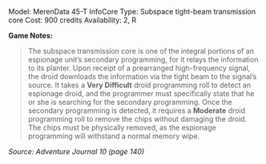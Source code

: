 Model: MerenData 45-T InfoCore
Type: Subspace tight-beam transmission core
Cost: 900 credits
Availability: 2, R

**Game Notes:** 
> The subspace transmission core is one of the integral portions of an espionage unit’s secondary programming, for it relays the information to its planter. Upon receipt of a prearranged high-frequency signal, the droid downloads the information via the tight beam to the signal’s source. It takes a **Very Difficult** droid programming roll to detect an espionage droid, and the programmer must specifically state that he or she is searching for the secondary programming. Once the secondary programming is detected, it requires a **Moderate** droid programming roll to remove the chips without damaging the droid. The chips must be physically removed, as the espionage programming will withstand a normal memory wipe.

*Source: Adventure Journal 10 (page 140)*